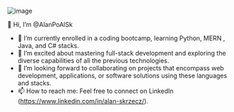 ![image](https://github.com/AlanPoAlSk/AlanPoAlSk/assets/146405191/52e4d1bc-9111-4233-877f-3765585bd051)

👋 Hi, I’m @AlanPoAlSk

- 👀 I’m currently enrolled in a coding bootcamp, learning Python, MERN , Java, and C# stacks.
- 🌱 I’m excited about mastering full-stack development and exploring the diverse capabilities of all the previous technologies.
- 💞️ I’m looking forward to collaborating on projects that encompass web development, applications, or software solutions using these languages and stacks.
- 📫 How to reach me: Feel free to connect on LinkedIn (https://www.linkedin.com/in/alan-skrzecz/).

<!---
AlanPoAlSk/AlanPoAlSk is a ✨ special ✨ repository because its `README.md` (this file) appears on your GitHub profile.
You can click the Preview link to take a look at your changes.
--->
